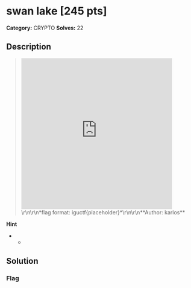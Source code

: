 # swan lake [245 pts]

**Category:** CRYPTO
**Solves:** 22

## Description
><iframe width="400" height="400" src="https://www.youtube.com/embed/UWxtpBcYzao" title="Swan Lake \xe2\x80\x93 End of Act II (Lauren Cuthbertson; The Royal Ballet)" frameborder="0" allow="accelerometer; autoplay; clipboard-write; encrypted-media; gyroscope; picture-in-picture; web-share" referrerpolicy="strict-origin-when-cross-origin" allowfullscreen></iframe>\r\n\r\n*flag format: iguctf{placeholder}*\r\n\r\n**Author: karlos**

**Hint**
* -

## Solution

### Flag

